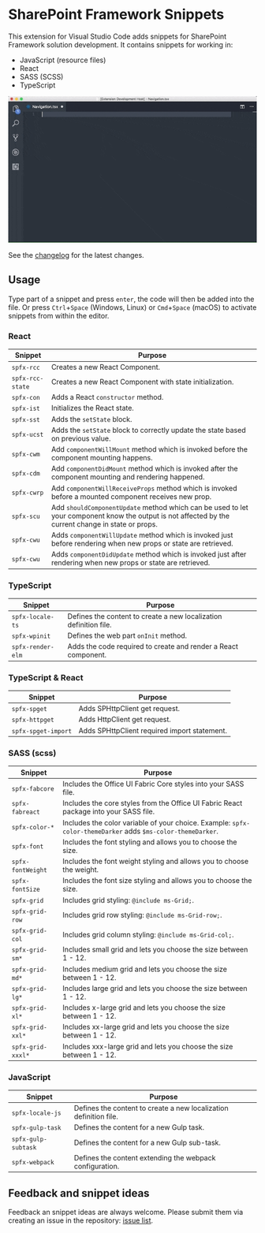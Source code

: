 # SharePoint Framework Snippets

This extension for Visual Studio Code adds snippets for SharePoint Framework solution development. It contains snippets for working in:
- JavaScript (resource files)
- React
- SASS (SCSS)
- TypeScript

![Extension usage](./assets/spfx-snippet-demo.gif)

See the [changelog](./CHANGELOG.md) for the latest changes.

## Usage

Type part of a snippet and press `enter`, the code will then be added into the file. Or press `Ctrl`+`Space` (Windows, Linux) or `Cmd`+`Space` (macOS) to activate snippets from within the editor.

### React

| Snippet | Purpose |
|---------|---------|
| `spfx-rcc` | Creates a new React Component. |
| `spfx-rcc-state` | Creates a new React Component with state initialization. |
| `spfx-con` | Adds a React `constructor` method. |
| `spfx-ist` | Initializes the React state. |
| `spfx-sst` | Adds the `setState` block. |
| `spfx-ucst` | Adds the `setState` block to correctly update the state based on previous value. |
| `spfx-cwm` | Add `componentWillMount` method which is invoked before the component mounting happens. |
| `spfx-cdm` | Add `componentDidMount` method which is invoked after the component mounting and rendering happened. |
| `spfx-cwrp` | Add `componentWillReceiveProps` method which is invoked before a mounted component receives new prop. |
| `spfx-scu` | Add `shouldComponentUpdate` method which can be used to let your component know the output is not affected by the current change in state or props. |
| `spfx-cwu` | Adds `componentWillUpdate` method which is invoked just before rendering when new props or state are retrieved. |
| `spfx-cwu` | Adds `componentDidUpdate` method which is invoked just after rendering when new props or state are retrieved. |

### TypeScript

| Snippet | Purpose |
|---------|---------|
| `spfx-locale-ts` | Defines the content to create a new localization definition file. |
| `spfx-wpinit` | Defines the web part `onInit` method. |
| `spfx-render-elm` | Adds the code required to create and render a React component. |

### TypeScript & React

| Snippet | Purpose |
|---------|---------|
| `spfx-spget` | Adds SPHttpClient get request. |
| `spfx-httpget` | Adds HttpClient get request. |
| `spfx-spget-import` | Adds SPHttpClient required import statement. |

### SASS (scss)

| Snippet | Purpose |
|---------|---------|
| `spfx-fabcore` | Includes the Office UI Fabric Core styles into your SASS file. |
| `spfx-fabreact` | Includes the core styles from the Office UI Fabric React package into your SASS file. |
| `spfx-color-*` | Includes the color variable of your choice. Example: `spfx-color-themeDarker` adds `$ms-color-themeDarker`. |
| `spfx-font` | Includes the font styling and allows you to choose the size. |
| `spfx-fontWeight` | Includes the font weight styling and allows you to choose the weight. |
| `spfx-fontSize` | Includes the font size styling and allows you to choose the size. |
| `spfx-grid` | Includes grid styling: `@include ms-Grid;`. |
| `spfx-grid-row` | Includes grid row styling: `@include ms-Grid-row;`. |
| `spfx-grid-col` | Includes grid column styling: `@include ms-Grid-col;`. |
| `spfx-grid-sm*` | Includes small grid and lets you choose the size between 1 - 12. |
| `spfx-grid-md*` | Includes medium grid and lets you choose the size between 1 - 12. |
| `spfx-grid-lg*` | Includes large grid and lets you choose the size between 1 - 12. |
| `spfx-grid-xl*` | Includes x-large grid and lets you choose the size between 1 - 12. |
| `spfx-grid-xxl*` | Includes xx-large grid and lets you choose the size between 1 - 12. |
| `spfx-grid-xxxl*` | Includes xxx-large grid and lets you choose the size between 1 - 12. |


### JavaScript

| Snippet | Purpose |
|---------|---------|
| `spfx-locale-js` | Defines the content to create a new localization definition file. |
| `spfx-gulp-task` | Defines the content for a new Gulp task. |
| `spfx-gulp-subtask` | Defines the content for a new Gulp sub-task. |
| `spfx-webpack` | Defines the content extending the webpack configuration. |

## Feedback and snippet ideas

Feedback an snippet ideas are always welcome. Please submit them via creating an issue in the repository: [issue list](https://github.com/estruyf/vscode-spfx-snippets/issues).